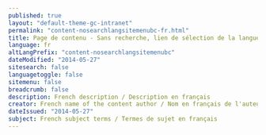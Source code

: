 ```yaml
---
published: true
layout: "default-theme-gc-intranet"
permalink: "content-nosearchlangsitemenubc-fr.html"
title: Page de contenu - Sans recherche, lien de sélection de la langue, menu du site ou fil d'Ariane - Thème du gouvernement du Canada pour les sites intranet
language: fr
altLangPrefix: "content-nosearchlangsitemenubc"
dateModified: "2014-05-27"
sitesearch: false
languagetoggle: false
sitemenu: false
breadcrumb: false
description: French description / Description en français
creator: French name of the content author / Nom en français de l'auteur du contenu
dateIssued: "2014-05-27"
subject: French subject terms / Termes de sujet en français
---
```



